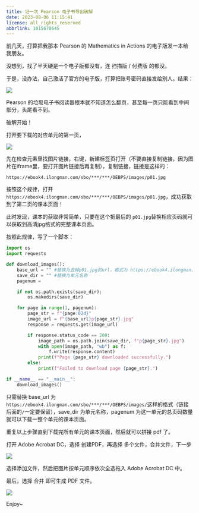 ```yaml
---
title: 记一次 Pearson 电子书导出破解
date: 2023-08-06 11:15:41
license: all_rights_reserved
abbrlink: 1015678645
---
```


前几天，打算把我那本 Pearson 的 Mathematics in Actions 的电子版发一本给我朋友。

没想到，找了半天硬是一个电子版都没有，连 扫描版 / 付费版 的都没。

于是，没办法，自己激活了官方的电子版，打算把账号密码直接发给别人。结果：

![](https://www.takumibc.com/images/pearson_pic1.png)

Pearson 的垃圾电子书阅读器根本就不知道怎么翻页，甚至每一页只能看到中间部分，头尾看不到。

破解开始！

打开要下载的对应单元的第一页，

![](https://www.takumibc.com/images/pearson_pic2.png)

先在检查元素里找图片链接，右键，新建标签页打开（不要直接复制链接，因为图片在iframe里，要打开图片链接后再复制），复制链接，链接是这样的：

`https://ebook4.ilongman.com/sbo/***/***/OEBPS/images/p01.jpg`

按照这个规律，打开`https://ebook4.ilongman.com/sbo/***/***/OEBPS/images/p01.jpg`，成功获取到了第二页的课本页面！

此时发现，课本的获取非常简单，只要在这个把最后的 `p01.jpg`替换相应页码就可以获取到高清jpg格式的完整课本页面。

按照此规律，写了一个脚本：

```python
import os
import requests

def download_images():
    base_url = "" #替换为去掉p01.jpg的url，格式为 https://ebook4.ilongman.com/sbo/***/***/OEBPS/images/
    save_dir = "" #替换为单元名称
    pagenum = 

    if not os.path.exists(save_dir):
        os.makedirs(save_dir)

    for page in range(1, pagenum):
        page_str = f"{page:02d}"
        image_url = f"{base_url}p{page_str}.jpg"
        response = requests.get(image_url)

        if response.status_code == 200:
            image_path = os.path.join(save_dir, f"p{page_str}.jpg")
            with open(image_path, "wb") as f:
                f.write(response.content)
            print(f"Page {page_str} downloaded successfully.")
        else:
            print(f"Failed to download page {page_str}.")

if __name__ == "__main__":
    download_images()

```

只需替换 base_url 为 `https://ebook4.ilongman.com/sbo/***/***/OEBPS/images/`这样的格式（链接后面的`/`一定要保留），save_dir
为单元名称，pagenum 为这一单元的总页码数量就可以下载一整个单元的课本页面。

重复以上步骤直到下载完所有单元的课本页面，然后就可以拼接 pdf 了。

打开 Adobe Acrobat DC，选择 创建PDF，再选择 多个文件，合并文件，下一步

![](https://www.takumibc.com/images/pearson_pic3.png)

选择添加文件，然后把图片按单元顺序依次全选拖入 Adobe Acrobat DC 中。

最后，选择 合并 即可生成 PDF 文件。

![](https://www.takumibc.com/images/pearson_pic4.png)

Enjoy~

